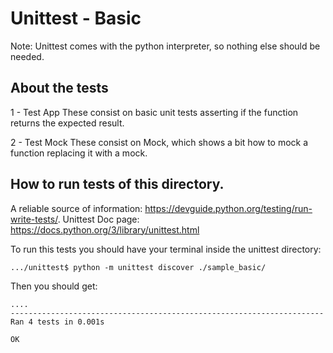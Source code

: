 # Unittest - Basic

Note:
Unittest comes with the python interpreter, so nothing else should be needed.

## About the tests
 1 - Test App
 These consist on basic unit tests asserting if the function returns the expected result.

 2 - Test Mock
 These consist on Mock, which shows a bit how to mock a function replacing it with a mock.

## How to run tests of this directory.

A reliable source of information: https://devguide.python.org/testing/run-write-tests/.
Unittest Doc page: https://docs.python.org/3/library/unittest.html

To run this tests you should have your terminal inside the unittest directory:

```
.../unittest$ python -m unittest discover ./sample_basic/
```

Then you should get:
```
....
----------------------------------------------------------------------
Ran 4 tests in 0.001s

OK
```